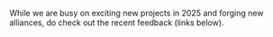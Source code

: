 While we are busy on exciting new projects in 2025 and forging new alliances, do check out the recent feedback (links below).

